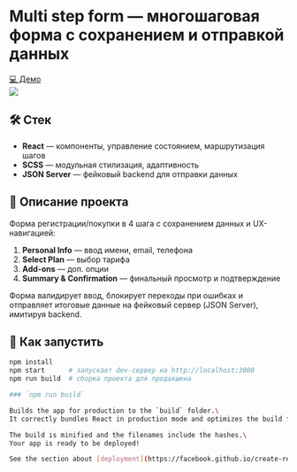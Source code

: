 # Multi step form — многошаговая форма с сохранением и отправкой данных

[💻 Демо](https://multi-step-form-five-omega.vercel.app)  
![](form-capture.gif)

## 🛠️ Стек

- **React** — компоненты, управление состоянием, маршрутизация шагов
- **SCSS** — модульная стилизация, адаптивность
- **JSON Server** — фейковый backend для отправки данных

## 📄 Описание проекта

Форма регистрации/покупки в 4 шага с сохранением данных и UX-навигацией:

1. **Personal Info** — ввод имени, email, телефона
2. **Select Plan** — выбор тарифа
3. **Add-ons** — доп. опции
4. **Summary & Confirmation** — финальный просмотр и подтверждение

Форма валидирует ввод, блокирует переходы при ошибках и отправляет итоговые данные на фейковый сервер (JSON Server), имитируя backend.

## 🚀 Как запустить

```bash
npm install
npm start      # запускает dev-сервер на http://localhost:3000
npm run build  # сборка проекта для продакшена

### `npm run build`

Builds the app for production to the `build` folder.\
It correctly bundles React in production mode and optimizes the build for the best performance.

The build is minified and the filenames include the hashes.\
Your app is ready to be deployed!

See the section about [deployment](https://facebook.github.io/create-react-app/docs/deployment) for more information.

